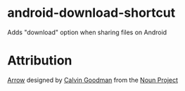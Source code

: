 android-download-shortcut
=========================

Adds "download" option when sharing files on Android

Attribution
=====

[Arrow](http://thenounproject.com/term/arrow/44641/) designed by [Calvin Goodman](http://www.thenounproject.com/calpoog) from the [Noun Project](http://www.thenounproject.com)